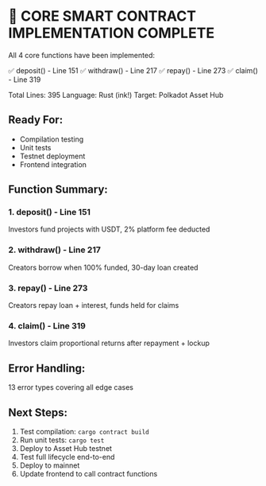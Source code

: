 # 🎉 CORE SMART CONTRACT IMPLEMENTATION COMPLETE

All 4 core functions have been implemented:

✅ deposit() - Line 151
✅ withdraw() - Line 217
✅ repay() - Line 273
✅ claim() - Line 319

Total Lines: 395
Language: Rust (ink!)
Target: Polkadot Asset Hub

## Ready For:
- Compilation testing
- Unit tests
- Testnet deployment
- Frontend integration

## Function Summary:

### 1. deposit() - Line 151
Investors fund projects with USDT, 2% platform fee deducted

### 2. withdraw() - Line 217
Creators borrow when 100% funded, 30-day loan created

### 3. repay() - Line 273
Creators repay loan + interest, funds held for claims

### 4. claim() - Line 319
Investors claim proportional returns after repayment + lockup

## Error Handling:
13 error types covering all edge cases

## Next Steps:
1. Test compilation: `cargo contract build`
2. Run unit tests: `cargo test`
3. Deploy to Asset Hub testnet
4. Test full lifecycle end-to-end
5. Deploy to mainnet
6. Update frontend to call contract functions
